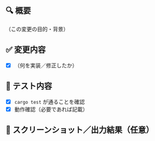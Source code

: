## 🔍 概要

（この変更の目的・背景）

## ✅ 変更内容

- [x] （何を実装／修正したか）

## 🧪 テスト内容

- [x] `cargo test` が通ることを確認
- [x] 動作確認（必要であれば記載）

## 📸 スクリーンショット／出力結果（任意）

